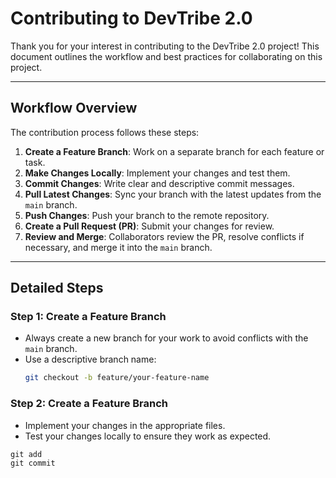 # Contributing to DevTribe 2.0

Thank you for your interest in contributing to the DevTribe 2.0 project! This document outlines the workflow and best practices for collaborating on this project.

---

## Workflow Overview

The contribution process follows these steps:
1. **Create a Feature Branch**: Work on a separate branch for each feature or task.
2. **Make Changes Locally**: Implement your changes and test them.
3. **Commit Changes**: Write clear and descriptive commit messages.
4. **Pull Latest Changes**: Sync your branch with the latest updates from the `main` branch.
5. **Push Changes**: Push your branch to the remote repository.
6. **Create a Pull Request (PR)**: Submit your changes for review.
7. **Review and Merge**: Collaborators review the PR, resolve conflicts if necessary, and merge it into the `main` branch.

---

## Detailed Steps

### Step 1: Create a Feature Branch
- Always create a new branch for your work to avoid conflicts with the `main` branch.
- Use a descriptive branch name:
  ```sh
  git checkout -b feature/your-feature-name

### Step 2: Create a Feature Branch

- Implement your changes in the appropriate files.
- Test your changes locally to ensure they work as expected.

```
git add
git commit
```